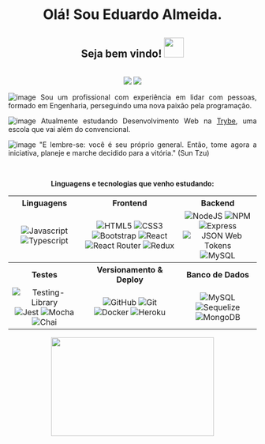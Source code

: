 <div align="center">
  <h1> Olá! Sou Eduardo Almeida. </h1>
  <h2> Seja bem vindo! <img src="https://media.giphy.com/media/hvRJCLFzcasrR4ia7z/giphy.gif" width="40px"></h2>
</div>

<br>

<div align="center">
  <a href="https://www.linkedin.com/in/eduardomlalmeida/" target="_blank"><img src="https://img.shields.io/badge/-LinkedIn-%230077B5?style=for-the-badge&logo=linkedin&logoColor=white" target="_blank"></a> 
  <a href="mailto:edualmeidawebdev@gmail.com" target="_blank"><img src="https://img.shields.io/badge/Gmail-D14836?style=for-the-badge&logo=gmail&logoColor=white"></a>
</div>

<div align="justify">

![image](https://user-images.githubusercontent.com/94457846/194758146-21fe5029-9b22-4a2f-b4af-3f601d9a8e03.png) Sou um profissional com experiência em lidar com pessoas, formado em Engenharia, perseguindo uma nova paixão pela programação.

![image](https://user-images.githubusercontent.com/94457846/194758272-2e257dc0-806d-427f-85e8-a5471b29f4df.png) Atualmente estudando Desenvolvimento Web na <a href="https://www.betrybe.com/">Trybe</a>, uma escola que vai além do convencional.

![image](https://user-images.githubusercontent.com/94457846/194758239-0cd9d1de-668e-4cac-813e-5de1037c086e.png) "E lembre-se: você é seu próprio general. Então, tome agora a iniciativa, planeje e marche decidido para a vitória." (Sun Tzu)

</div>

<br>

<div align="center">

<p align="center"> <b>Linguagens e tecnologias que venho estudando:</b> </p>
<table>
<tr>
  <th>Linguagens</th>
  <th>Frontend</th>
  <th>Backend</th>
</tr>
<tr>
  <td align="center" >
    <img alt="Javascript" src="https://img.shields.io/badge/javascript-%23323330.svg?style=for-the-badge&logo=javascript&logoColor=%23F7DF1E">
    <img alt="Typescript" src="https://img.shields.io/badge/typescript-%23007ACC.svg?style=for-the-badge&logo=typescript&logoColor=white"> 
  </td>
  <td align="center" >
    <img alt="HTML5" src="https://img.shields.io/badge/html5-%23E34F26.svg?style=for-the-badge&logo=html5&logoColor=white">
    <img alt="CSS3" src="https://img.shields.io/badge/css3-%231572B6.svg?style=for-the-badge&logo=css3&logoColor=white"> 
    <img alt="Bootstrap" src="https://img.shields.io/badge/bootstrap-%23563D7C.svg?style=for-the-badge&logo=bootstrap&logoColor=white">
    <img alt="React" src="https://img.shields.io/badge/react-%2320232a.svg?style=for-the-badge&logo=react&logoColor=%2361DAFB">
    <img alt="React Router" src="https://img.shields.io/badge/React_Router-CA4245?style=for-the-badge&logo=react-router&logoColor=white">
    <img alt="Redux" src="https://img.shields.io/badge/redux-%23593d88.svg?style=for-the-badge&logo=redux&logoColor=white">
  </td>
  <td align="center" >
    <img alt="NodeJS" src="https://img.shields.io/badge/node.js-6DA55F?style=for-the-badge&logo=node.js&logoColor=white"> 
    <img alt="NPM" src="https://img.shields.io/badge/NPM-%23000000.svg?style=for-the-badge&logo=npm&logoColor=white">
    <img alt="Express" src="https://img.shields.io/badge/Express.js-404D59?style=for-the-badge"> 
    <img alt="JSON Web Tokens" src="https://img.shields.io/badge/JSON%20Web%20Tokens-000000.svg?style=for-the-badge&logo=JSON-Web-Tokens&logoColor=white">
    <img alt="MySQL" src="https://img.shields.io/badge/MySQL-005C84?style=for-the-badge&logo=mysql&logoColor=white">
  </td>
<tr>
  
<tr>
  <th>Testes</th>
  <th>Versionamento & Deploy</th>
  <th>Banco de Dados</th>
</tr>
</tr>
  <td align="center" >
    <img alt="Testing-Library" src="https://img.shields.io/badge/-TestingLibrary-%23E33332?style=for-the-badge&logo=testing-library&logoColor=white">
    <img alt="Jest" src="https://img.shields.io/badge/-jest-%23C21325?style=for-the-badge&logo=jest&logoColor=white"> 
    <img alt="Mocha" src="https://img.shields.io/badge/-mocha-%238D6748?style=for-the-badge&logo=mocha&logoColor=white"> 
    <img alt="Chai" src="https://img.shields.io/badge/Chai-A30701.svg?style=for-the-badge&logo=Chai&logoColor=white"> 
  </td>
  <td align="center">
    <img alt="GitHub" src="https://img.shields.io/badge/github-%23121011.svg?style=for-the-badge&logo=github&logoColor=white">
    <img alt="Git" src="https://img.shields.io/badge/git-%23F05033.svg?style=for-the-badge&logo=git&logoColor=white">
    <img alt="Docker" src="https://img.shields.io/badge/docker-%230db7ed.svg?style=for-the-badge&logo=docker&logoColor=white">
    <img alt="Heroku" src="https://img.shields.io/badge/Heroku-430098?style=for-the-badge&logo=heroku&logoColor=white">
  </td>
  <td align="center" >
    <img alt="MySQL" src="https://img.shields.io/badge/mysql-%2300f.svg?style=for-the-badge&logo=mysql&logoColor=white"> 
    <img alt="Sequelize" src="https://img.shields.io/badge/Sequelize-52B0E7?style=for-the-badge&logo=Sequelize&logoColor=white">
    <img alt="MongoDB" src="https://img.shields.io/badge/MongoDB-%234ea94b.svg?style=for-the-badge&logo=mongodb&logoColor=white"> 
  </td>
</tr>  
</table>
</div>

<div align="center" style="display: flex; justify-content: center; align-items: center; align-conten: center; width: 80%; flex-wrap: wrap; margin: 0 auto;">
  <a href="https://github.com/EduMLAlmeida" align="center"/>
    <img height="200em" src="https://github-readme-stats.vercel.app/api/top-langs/?username=EduMLAlmeida&&layout=compact&langs_count=7&theme=codeSTACKr" width="330px" align="center"/>
  </a>
</div>
